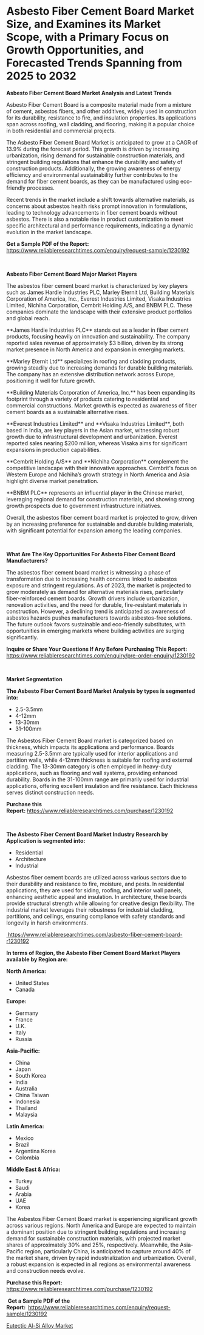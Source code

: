<p><h1>Asbesto Fiber Cement Board Market Size, and Examines its Market Scope, with a Primary Focus on Growth Opportunities, and Forecasted Trends Spanning from 2025 to 2032</h1></p><p><strong>Asbesto Fiber Cement Board Market Analysis and Latest Trends</strong></p>
<p><p>Asbesto Fiber Cement Board is a composite material made from a mixture of cement, asbestos fibers, and other additives, widely used in construction for its durability, resistance to fire, and insulation properties. Its applications span across roofing, wall cladding, and flooring, making it a popular choice in both residential and commercial projects.</p><p>The Asbesto Fiber Cement Board Market is anticipated to grow at a CAGR of 13.9% during the forecast period. This growth is driven by increasing urbanization, rising demand for sustainable construction materials, and stringent building regulations that enhance the durability and safety of construction products. Additionally, the growing awareness of energy efficiency and environmental sustainability further contributes to the demand for fiber cement boards, as they can be manufactured using eco-friendly processes.</p><p>Recent trends in the market include a shift towards alternative materials, as concerns about asbestos health risks prompt innovation in formulations, leading to technology advancements in fiber cement boards without asbestos. There is also a notable rise in product customization to meet specific architectural and performance requirements, indicating a dynamic evolution in the market landscape.</p></p>
<p><strong>Get a Sample PDF of the Report:&nbsp;</strong> <a href="https://www.reliableresearchtimes.com/enquiry/request-sample/1230192?utm_campaign=2118&utm_medium=2&utm_source=Github&utm_content=ia&utm_term=03022025&utm_id=asbesto-fiber-cement-board">https://www.reliableresearchtimes.com/enquiry/request-sample/1230192</a></p>
<p>&nbsp;</p>
<p><strong>Asbesto Fiber Cement Board Major Market Players</strong></p>
<p><p>The asbestos fiber cement board market is characterized by key players such as James Hardie Industries PLC, Marley Eternit Ltd, Building Materials Corporation of America, Inc., Everest Industries Limited, Visaka Industries Limited, Nichiha Corporation, Cembrit Holding A/S, and BNBM PLC. These companies dominate the landscape with their extensive product portfolios and global reach.</p><p>**James Hardie Industries PLC** stands out as a leader in fiber cement products, focusing heavily on innovation and sustainability. The company reported sales revenue of approximately $3 billion, driven by its strong market presence in North America and expansion in emerging markets.</p><p>**Marley Eternit Ltd** specializes in roofing and cladding products, growing steadily due to increasing demands for durable building materials. The company has an extensive distribution network across Europe, positioning it well for future growth. </p><p>**Building Materials Corporation of America, Inc.** has been expanding its footprint through a variety of products catering to residential and commercial constructions. Market growth is expected as awareness of fiber cement boards as a sustainable alternative rises.</p><p>**Everest Industries Limited** and **Visaka Industries Limited**, both based in India, are key players in the Asian market, witnessing robust growth due to infrastructural development and urbanization. Everest reported sales nearing $200 million, whereas Visaka aims for significant expansions in production capabilities.</p><p>**Cembrit Holding A/S** and **Nichiha Corporation** complement the competitive landscape with their innovative approaches. Cembrit's focus on Western Europe and Nichiha’s growth strategy in North America and Asia highlight diverse market penetration.</p><p>**BNBM PLC** represents an influential player in the Chinese market, leveraging regional demand for construction materials, and showing strong growth prospects due to government infrastructure initiatives.</p><p>Overall, the asbestos fiber cement board market is projected to grow, driven by an increasing preference for sustainable and durable building materials, with significant potential for expansion among the leading companies.</p></p>
<p>&nbsp;</p>
<p><strong>What Are The Key Opportunities For Asbesto Fiber Cement Board Manufacturers?</strong></p>
<p><p>The asbestos fiber cement board market is witnessing a phase of transformation due to increasing health concerns linked to asbestos exposure and stringent regulations. As of 2023, the market is projected to grow moderately as demand for alternative materials rises, particularly fiber-reinforced cement boards. Growth drivers include urbanization, renovation activities, and the need for durable, fire-resistant materials in construction. However, a declining trend is anticipated as awareness of asbestos hazards pushes manufacturers towards asbestos-free solutions. The future outlook favors sustainable and eco-friendly substitutes, with opportunities in emerging markets where building activities are surging significantly.</p></p>
<p><strong>Inquire or Share Your Questions If Any Before Purchasing This Report:</strong> <a href="https://www.reliableresearchtimes.com/enquiry/pre-order-enquiry/1230192?utm_campaign=2118&utm_medium=2&utm_source=Github&utm_content=ia&utm_term=03022025&utm_id=asbesto-fiber-cement-board">https://www.reliableresearchtimes.com/enquiry/pre-order-enquiry/1230192</a></p>
<p>&nbsp;</p>
<p><strong>Market Segmentation</strong></p>
<p><strong>The Asbesto Fiber Cement Board Market Analysis by types is segmented into:</strong></p>
<p><ul><li>2.5-3.5mm</li><li>4-12mm</li><li>13-30mm</li><li>31-100mm</li></ul></p>
<p><p>The Asbestos Fiber Cement Board market is categorized based on thickness, which impacts its applications and performance. Boards measuring 2.5-3.5mm are typically used for interior applications and partition walls, while 4-12mm thickness is suitable for roofing and external cladding. The 13-30mm category is often employed in heavy-duty applications, such as flooring and wall systems, providing enhanced durability. Boards in the 31-100mm range are primarily used for industrial applications, offering excellent insulation and fire resistance. Each thickness serves distinct construction needs.</p></p>
<p><strong>Purchase this Report:&nbsp;</strong><a href="https://www.reliableresearchtimes.com/purchase/1230192?utm_campaign=2118&utm_medium=2&utm_source=Github&utm_content=ia&utm_term=03022025&utm_id=asbesto-fiber-cement-board">https://www.reliableresearchtimes.com/purchase/1230192</a></p>
<p>&nbsp;</p>
<p><strong>The Asbesto Fiber Cement Board Market Industry Research by Application is segmented into:</strong></p>
<p><ul><li>Residential</li><li>Architecture</li><li>Industrial</li></ul></p>
<p><p>Asbestos fiber cement boards are utilized across various sectors due to their durability and resistance to fire, moisture, and pests. In residential applications, they are used for siding, roofing, and interior wall panels, enhancing aesthetic appeal and insulation. In architecture, these boards provide structural strength while allowing for creative design flexibility. The industrial market leverages their robustness for industrial cladding, partitions, and ceilings, ensuring compliance with safety standards and longevity in harsh environments.</p></p>
<p><a href="https://www.reliableresearchtimes.com/asbesto-fiber-cement-board-r1230192?utm_campaign=2118&utm_medium=2&utm_source=Github&utm_content=ia&utm_term=03022025&utm_id=asbesto-fiber-cement-board">&nbsp;https://www.reliableresearchtimes.com/asbesto-fiber-cement-board-r1230192</a></p>
<p><strong>In terms of Region, the Asbesto Fiber Cement Board Market Players available by Region are:</strong></p>
<p>
    <p> <strong> North America: </strong>
        <ul>
            <li>United States</li>
            <li>Canada</li>
        </ul>
        </p> 
    <p> <strong> Europe: </strong>
        <ul>
            <li>Germany</li>
            <li>France</li>
            <li>U.K.</li>
            <li>Italy</li>
            <li>Russia</li>
        </ul>
        </p> 
    <p> <strong> Asia-Pacific: </strong>
        <ul>
            <li>China</li>
            <li>Japan</li>
            <li>South Korea</li>
            <li>India</li>
            <li>Australia</li>
            <li>China Taiwan</li>
            <li>Indonesia</li>
            <li>Thailand</li>
            <li>Malaysia</li>
        </ul>
        </p> 
    <p> <strong> Latin America: </strong>
        <ul>
            <li>Mexico</li>
            <li>Brazil</li>
            <li>Argentina Korea</li>
            <li>Colombia</li>
        </ul>
        </p> 
    <p> <strong> Middle East & Africa: </strong>
        <ul>
            <li>Turkey</li>
            <li>Saudi</li>
            <li>Arabia</li>
            <li>UAE</li>
            <li>Korea</li>
        </ul>
    </p>
    </p>
<p><p>The Asbestos Fiber Cement Board market is experiencing significant growth across various regions. North America and Europe are expected to maintain a dominant position due to stringent building regulations and increasing demand for sustainable construction materials, with projected market shares of approximately 30% and 25%, respectively. Meanwhile, the Asia-Pacific region, particularly China, is anticipated to capture around 40% of the market share, driven by rapid industrialization and urbanization. Overall, a robust expansion is expected in all regions as environmental awareness and construction needs evolve.</p></p>
<p><strong>Purchase this Report: </strong><a href="https://www.reliableresearchtimes.com/purchase/1230192?utm_campaign=2118&utm_medium=2&utm_source=Github&utm_content=ia&utm_term=03022025&utm_id=asbesto-fiber-cement-board">https://www.reliableresearchtimes.com/purchase/1230192</a></p>
<p>&nbsp;<strong>Get a Sample PDF of the Report:&nbsp;&nbsp;</strong><a href="https://www.reliableresearchtimes.com/enquiry/request-sample/1230192?utm_campaign=2118&utm_medium=2&utm_source=Github&utm_content=ia&utm_term=03022025&utm_id=asbesto-fiber-cement-board">https://www.reliableresearchtimes.com/enquiry/request-sample/1230192</a></p>
<p><strong></strong></p>
<p><p><a href="https://github.com/nicoletavirag/Market-Research-Report-List-5/blob/main/eutectic-al-si-alloy-market.md?utm_campaign=2118&utm_medium=2&utm_source=Github&utm_content=ia&utm_term=03022025&utm_id=asbesto-fiber-cement-board">Eutectic Al-Si Alloy Market</a></p></p>